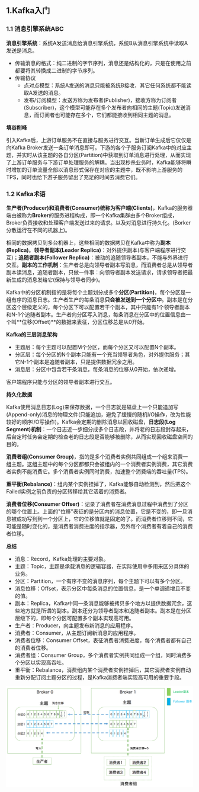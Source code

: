## 1.Kafka入门

### 1.1 消息引擎系统ABC

**消息引擎系统**：系统A发送消息给消息引擎系统，系统B从消息引擎系统中读取A发送是消息。

- 传输消息的格式：纯二进制的字节序列，消息还是结构化的，只是在使用之前都要将其转换成二进制的字节序列。
- 传输协议
  - 点对点模型：系统A发送的消息只能被系统B接收，其它任何系统都不能读取A发送的消息。
  - 发布/订阅模型：发送方称为发布者(Publisher)，接收方称为订阅者(Subscriber)，这个模型可能存在多个发布者向相同的主题(Topic)发送消息，而订阅者也可能存在多个，它们都能接收到相同主题的消息。

**填谷削峰**

引入Kafka后，上游订单服务不在直接与服务进行交互。当新订单生成后它仅仅是向Kafka Broker发送一条订单消息即可。下游的各个子服务订阅Kafka中的对应主题，并实时从该主题的各自分区(Partition)中获取到订单消息进行处理，从而实现了上游订单服务与下游订单处理服务的解耦。当出现秒杀业务时，Kafka能够将瞬时增加的订单流量全部以消息形式保存在对应的主题中，既不影响上游服务的TPS，同时也给下游子服务留出了充足的时间去消费它们。

### 1.2 Kafka术语

**生产者(Producer)**和**消费者(Consumer)**统称为**客户端(Clients)**，Kafka的服务器端由被称为**Broker**的服务进程构成，即一个Kafka集群由多个Broker组成，Broker负责接收和处理客户端发送过来的请求。以及对消息进行持久化。(Borker分散运行在不同的机器上)。

相同的数据拷贝到多台机器上，这些相同的数据拷贝在Kafka中称为**副本(Replica)**。**领导者副本(Leader Replica)**：对外提供副本(与客户端程序进行交互)；**追随者副本(Follower Replica)**：被动的追随领导者副本，不能与外界进行交互。**副本的工作机制**：生产者总是向领导者副本写消息，而消费者总是从领导者副本读消息，追随者副本，只做一件事：向领导者副本发送请求，请求领导者把最新生成的消息发给它(保持与领导者同步)。

Kafka中的分区机制指的是将每个主题划分成多个**分区(Partition)**，每个分区是一组有序的消息日志。生产者生产的每条消息**只会被发送到一个分区中**。副本是在分区这个层级定义的，每个分区下可以配置若干个副本，其中只能有1个领导者副本和N-1个追随者副本。生产者向分区写入消息，每条消息在分区中的位置信息由一个叫**位移(Offset)**的数据来表征，分区位移总是从0开始。

**Kafka的三层消息架构**

- 主题层：每个主题可以配置M个分区，而每个分区又可以配置N个副本。
- 分区层：每个分区的N个副本只能有一个充当领导者角色，对外提供服务；其它N-1个副本是追随者副本，只是提供数据冗余之用。
- 消息层：分区中包含若干条消息，每条消息的位移从0开始，依次递增。

客户端程序只能与分区的领导者副本进行交互。

**持久化数据**

Kafka使用消息日志(Log)来保存数据，一个日志就是磁盘上一个只能追加写(Append-only)消息的物理文件(只能追加，避免了缓慢的随机I/O操作，改为性能较好的顺序I/O写操作)。Kafka会定期的删除消息以回收磁盘，**日志段(Log Segment)机制**：一个日志近一步细分成多个日志段，并将老的日志段封存起来，后台定时任务会定期的检查老的日志段是否能够被删除，从而实现回收磁盘空间的目的。

**消费者组(Consumer Group)**，指的是多个消费者实例共同组成一个组来消费一组主题。这组主题中的每个分区都都只会被组内的一个消费者实例消费，其它消费者实例不能消费它。多个消费者实例同时消费，加速整个消费端的吞吐量(TPS)。

**重平衡(Rebalance)**：组内某个实例挂掉了，Kafka能够自动检测到，然后把这个Failed实例之前负责的分区转移给其它活着的消费者。

**消费者位移(Consumer Offser)**：记录了消费者在消费消息过程中消费到了分区的哪个位置上。上面的"位移"表征的是分区内的消息位置，它是不变的，即一旦消息被成功写到到一个分区上，它的位移值就是固定的了。而消费者位移则不同，它可能是随时变化的，是消费者消费进度的指示器，另外每个消费者有着自己的消费者位移。

**总结**

- 消息：Record，Kafka处理的主要对象。
- 主题：Topic，主题是承载消息的逻辑容器，在实际使用中多用来区分具体的业务。
- 分区：Partition，一个有序不变的消息序列，每个主题下可以有多个分区。
- 消息位移：Offset，表示分区中每条消息的位置信息，是一个单调递增且不变的值。
- 副本：Replica，Kafka中同一条消息能够被拷贝多个地方以提供数据冗余，这些地方就是所谓的副本。副本还分为领导者副本和追随者副本。副本是在分区层级下的，即每个分区可配置多个副本实现高可用。
- 生产者：Producer，向主题发布新消息的应用程序。
- 消费者：Consumer，从主题订阅新消息的应用程序。
- 消费者位移：Consumer Offset，表征消费者消费进度，每个消费者都有自己的消费者位移。
- 消费者组：Consumer Group，多个消费者实例共同组成一个组，同时消费多个分区以实现高吞吐。
- 重平衡：Rebalance，消费组内某个消费者实例挂掉后，其它消费者实例自动重新分配订阅主题分区的过程，是Kafka消费者端实现高可用的重要手段。

![](./img/Kafka.png)

